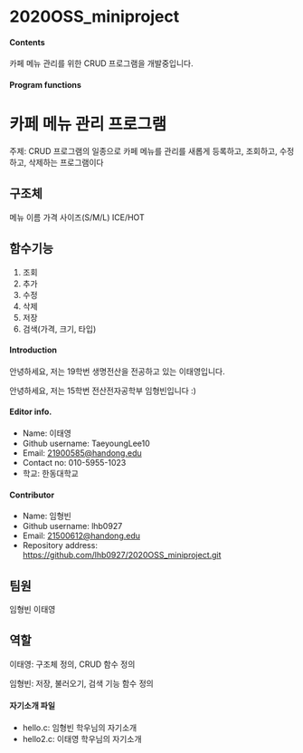 # 2020OSS_miniproject

#### Contents
카페 메뉴 관리를 위한 CRUD 프로그램을 개발중입니다.

#### Program functions

**카페 메뉴 관리 프로그램**
==========================
주제: CRUD 프로그램의 일종으로 카페 메뉴를 관리를 새롭게 등록하고, 조회하고, 수정하고, 삭제하는 프로그램이다

## 구조체
 메뉴 이름
 가격
 사이즈(S/M/L)
 ICE/HOT

## 함수기능

  1. 조회
  2. 추가
  3. 수정
  4. 삭제
  5. 저장
  6. 검색(가격, 크기, 타입)

#### Introduction
안녕하세요, 저는 19학번 생명전산을 전공하고 있는 이태영입니다.

안녕하세요, 저는 15학번 전산전자공학부 임형빈입니다 :)

#### Editor info.
* Name: 이태영
* Github username: TaeyoungLee10
* Email: 21900585@handong.edu
* Contact no: 010-5955-1023
* 학교: 한동대학교

#### Contributor
* Name: 임형빈
* Github username: lhb0927
* Email: 21500612@handong.edu
* Repository address: <https://github.com/lhb0927/2020OSS_miniproject.git>


## 팀원
 임형빈
 이태영

## 역할
 이태영: 구조체 정의, CRUD 함수 정의 
 
 임형빈: 저장, 불러오기, 검색 기능 함수 정의
 
#### 자기소개 파일
* hello.c: 임형빈 학우님의 자기소개
* hello2.c: 이태영 학우님의 자기소개

